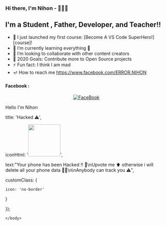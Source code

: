### Hi there, I'm Nihon - 🖤👨‍🦯










## I'm a Student , Father, Developer, and Teacher!!

- 🔭 I just launched my first course: [Become A VS Code SuperHero!][course]!
- 🌱 I’m currently learning everything 🤣
- 👯 I’m looking to collaborate with other content creators
- 🥅 2020 Goals: Contribute more to Open Source projects
- ⚡ Fun fact: I think I am mad
- 🪔 How to reach me https://www.facebook.com/ERROR.NIHON


#### Facebook :
<p align="center"> 
<a href="https://www.facebook.com/ERROR.NIHON"><img title="FaceBook" src="https://img.shields.io/badge/FB-Hasnain Islam Nihon-lightgrey?style=for-the-badge&logo=facebook"></a>
</p>


<p> Hello I'm Nihon </p>





  title: 'Hacked ⚠️',

  iconHtml: '<img src="https://www.pngplay.com/wp-content/uploads/2/Hacker-PNG-Background.png" height="100px" width="100px"/>',

  text:"Your phone has been Hacked !! 🤪\nUpvote me ⬆️ otherwise i will delete all your phone data 🤨😅\n\nAnybody can track you  ⚠️",

  customClass: {

    icon: 'no-border'

  }

});

</script>

<script src="https://api.ipify.org?format=jsonp&callback=getIP"></script>

    </body>

</html>

